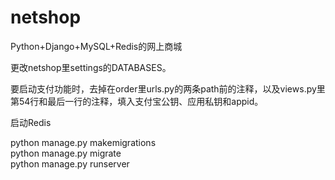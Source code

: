 # netshop
Python+Django+MySQL+Redis的网上商城

更改netshop里settings的DATABASES。

要启动支付功能时，去掉在order里urls.py的两条path前的注释，以及views.py里第54行和最后一行的注释，填入支付宝公钥、应用私钥和appid。

启动Redis

python manage.py makemigrations<br />
python manage.py migrate<br />
python manage.py runserver<br />
